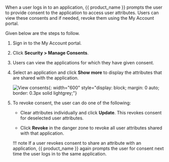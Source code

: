<!-- markdownlint-disable-next-line -->

When a user logs in to an application, {{ product_name }} prompts the user to provide consent to the application to access user attributes. Users can view these consents and if needed, revoke them using the My Account portal.

Given below are the steps to follow.

1. Sign in to the My Account portal.

2. Click **Security > Manage Consents**.

3. Users can view the applications for which they have given consent.

4. Select an application and click **Show more** to display the attributes that are shared with the application.

    ![View consents]({{base_path}}/assets/img/guides/organization/self-service/myaccount/view-consents.png){: width="600" style="display: block; margin: 0 auto; border: 0.3px solid lightgrey;"}

5. To revoke consent, the user can do one of the following:

    - Clear attributes individually and click **Update**. This revokes consent for deselected user attributes.

    - Click **Revoke** in the danger zone to revoke all user attributes shared with that application.

    !!! note
        If a user revokes consent to share an attribute with an application, {{ product_name }} again prompts the user for consent next time the user logs in to the same application.